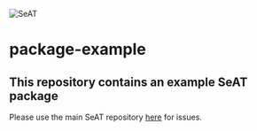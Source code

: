![SeAT](http://i.imgur.com/aPPOxSK.png)
# package-example

## This repository contains an example SeAT package
Please use the main SeAT repository [here](https://github.com/eveseat/seat) for issues.
